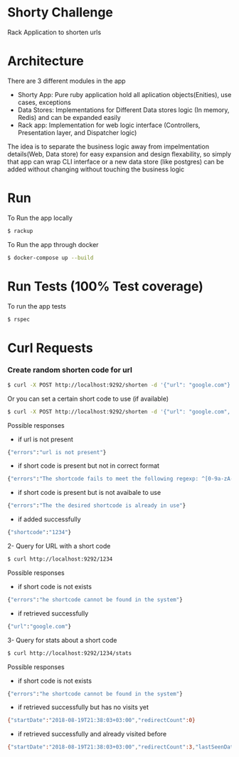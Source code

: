 # Shorty Challenge
Rack Application to shorten urls
# Architecture
There are 3 different modules in the app
  - Shorty App: Pure ruby application hold all aplication objects(Enities), use cases, exceptions
  - Data Stores: Implementations for Different Data stores logic (In memory, Redis) and can be expanded easily
  - Rack app: Implementation for web logic interface (Controllers, Presentation layer, and Dispatcher logic)

The idea is to separate the business logic away from impelmentation details(Web, Data store) for easy expansion and design flexability, so simply that app can wrap CLI interface or a new data store (like postgres) can be added without changing without touching the business logic

# Run
To Run the app locally
```sh
$ rackup
```
To Run the app through docker
```sh
$ docker-compose up --build
```

# Run Tests (100% Test coverage)
To run the app tests
```sh
$ rspec
```
# Curl Requests
### Create random shorten code for url
```sh
$ curl -X POST http://localhost:9292/shorten -d '{"url": "google.com"}' -H 'content-type: application/json'
```
Or you can set a certain short code to use (if available)

```sh
$ curl -X POST http://localhost:9292/shorten -d '{"url": "google.com", "shortcode": "1234"}' -H 'content-type: application/json'
```
Possible responses
  - if url is not present
```sh
{"errors":"url is not present"}
```
  - if short code is present but not in correct format
```sh
{"errors":"The shortcode fails to meet the following regexp: ^[0-9a-zA-Z_]{4,}$."}
```
  - if short code is present but is not avaibale to use
```sh
{"errors":"The the desired shortcode is already in use"}
```
  - if added successfully
```sh
{"shortcode":"1234"}
```

  2- Query for URL with a short code
```sh
$ curl http://localhost:9292/1234
```
Possible responses
  - if short code is not exists
```sh
{"errors":"he shortcode cannot be found in the system"}
```
  - if retrieved successfully
```sh
{"url":"google.com"}
```
  3- Query for stats about a short code
```sh
$ curl http://localhost:9292/1234/stats
```
Possible responses
  - if short code is not exists
```sh
{"errors":"he shortcode cannot be found in the system"}
```
  - if retrieved successfully but has no visits yet
```sh
{"startDate":"2018-08-19T21:38:03+03:00","redirectCount":0}
```
  - if retrieved successfully and already visited before
```sh
{"startDate":"2018-08-19T21:38:03+03:00","redirectCount":3,"lastSeenDate":"2018-08-20T17:35:43+03:00"}
```
